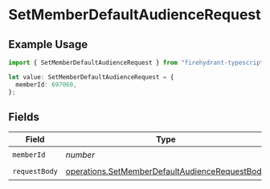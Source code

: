 # SetMemberDefaultAudienceRequest

## Example Usage

```typescript
import { SetMemberDefaultAudienceRequest } from "firehydrant-typescript-sdk/models/operations";

let value: SetMemberDefaultAudienceRequest = {
  memberId: 697060,
};
```

## Fields

| Field                                                                                                            | Type                                                                                                             | Required                                                                                                         | Description                                                                                                      |
| ---------------------------------------------------------------------------------------------------------------- | ---------------------------------------------------------------------------------------------------------------- | ---------------------------------------------------------------------------------------------------------------- | ---------------------------------------------------------------------------------------------------------------- |
| `memberId`                                                                                                       | *number*                                                                                                         | :heavy_check_mark:                                                                                               | N/A                                                                                                              |
| `requestBody`                                                                                                    | [operations.SetMemberDefaultAudienceRequestBody](../../models/operations/setmemberdefaultaudiencerequestbody.md) | :heavy_check_mark:                                                                                               | N/A                                                                                                              |